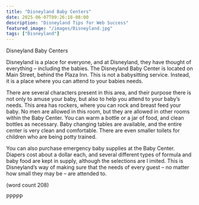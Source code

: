 ```yaml
---
title: "Disneyland Baby Centers"
date: 2025-06-07T09:26:18-08:00
description: "Disneyland Tips for Web Success"
featured_image: "/images/Disneyland.jpg"
tags: ["Disneyland"]
---
```


Disneyland Baby Centers

Disneyland is a place for everyone, and at 
Disneyland, they have thought of everything – 
including the babies. The Disneyland Baby Center 
is located on Main Street, behind the Plaza Inn. 
This is not a babysitting service. Instead, it is a place 
where you can attend to your babies needs.

There are several characters present in this area, 
and their purpose there is not only to amuse your 
baby, but also to help you attend to your baby’s 
needs. This area has rockers, where you can rock 
and breast feed your baby. No men are allowed in 
this room, but they are allowed in other rooms within 
the Baby Center. You can warm a bottle or a jar of 
food, and clean bottles as necessary. Baby changing 
tables are available, and the entire center is very 
clean and comfortable. There are even smaller toilets 
for children who are being potty trained.

You can also purchase emergency baby supplies at 
the Baby Center. Diapers cost about a dollar each, 
and several different types of formula and baby food 
are kept in supply, although the selections are l
imited. This is Disneyland’s way of making sure that 
the needs of every guest – no matter how small they 
may be – are attended to.

(word count 208)

PPPPP

